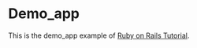 Demo_app
=======
This is the demo_app example of [Ruby on Rails Tutorial](http://railstutorial-china.org/chapter2.html#sec-2-1-1).